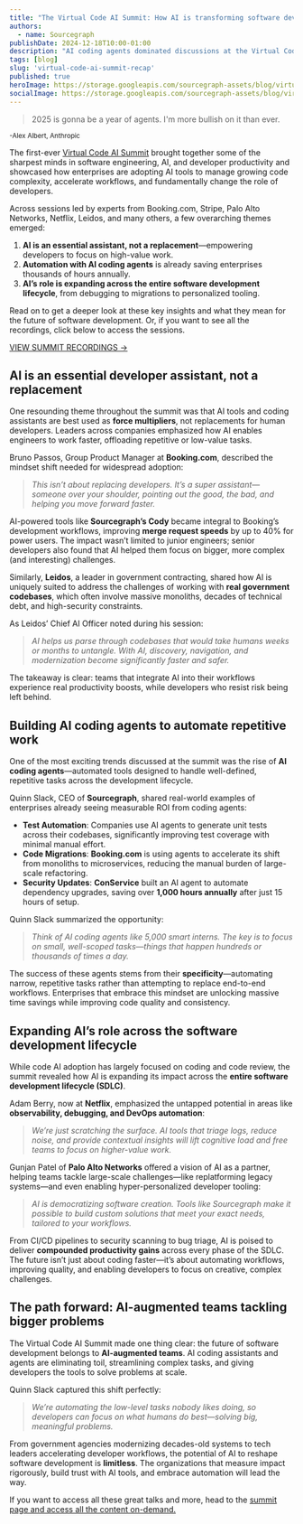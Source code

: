 ```yaml
---
title: "The Virtual Code AI Summit: How AI is transforming software development at scale"
authors:
  - name: Sourcegraph
publishDate: 2024-12-18T10:00-01:00
description: "AI coding agents dominated discussions at the Virtual Code AI Summit, where industry leaders shared how AI tools are revolutionizing software development through automation, workflow acceleration, and developer empowerment."
tags: [blog]
slug: 'virtual-code-ai-summit-recap'
published: true
heroImage: https://storage.googleapis.com/sourcegraph-assets/blog/virtual-code-ai-summit-recap/ai-summit-og.png
socialImage: https://storage.googleapis.com/sourcegraph-assets/blog/virtual-code-ai-summit-recap/ai-summit-og.png
---
```


> 2025 is gonna be a year of agents. I'm more bullish on it than ever.

<div>
  <small>-Alex Albert, Anthropic</small>
</div>

The first-ever [Virtual Code AI Summit](https://events.codeaisummit.com/) brought together some of the sharpest minds in software engineering, AI, and developer productivity and showcased how enterprises are adopting AI tools to manage growing code complexity, accelerate workflows, and fundamentally change the role of developers.

Across sessions led by experts from Booking.com, Stripe, Palo Alto Networks, Netflix, Leidos, and many others, a few overarching themes emerged:

1. **AI is an essential assistant, not a replacement**—empowering developers to focus on high-value work.
2. **Automation with AI coding agents** is already saving enterprises thousands of hours annually.
3. **AI’s role is expanding across the entire software development lifecycle**, from debugging to migrations to personalized tooling.

Read on to get a deeper look at these key insights and what they mean for the future of software development. Or, if you want to see all the recordings, click below to access the sessions.

[VIEW SUMMIT RECORDINGS ->](https://events.codeaisummit.com/)

## AI is an essential developer assistant, not a replacement

One resounding theme throughout the summit was that AI tools and coding assistants are best used as **force multipliers**, not replacements for human developers. Leaders across companies emphasized how AI enables engineers to work faster, offloading repetitive or low-value tasks.

Bruno Passos, Group Product Manager at **Booking.com**, described the mindset shift needed for widespread adoption:

> *This isn’t about replacing developers. It’s a super assistant—someone over your shoulder, pointing out the good, the bad, and helping you move forward faster.*

AI-powered tools like **Sourcegraph’s Cody** became integral to Booking’s development workflows, improving **merge request speeds** by up to 40% for power users. The impact wasn’t limited to junior engineers; senior developers also found that AI helped them focus on bigger, more complex (and interesting) challenges.

Similarly, **Leidos**, a leader in government contracting, shared how AI is uniquely suited to address the challenges of working with **real government codebases**, which often involve massive monoliths, decades of technical debt, and high-security constraints.

As Leidos’ Chief AI Officer noted during his session:

> *AI helps us parse through codebases that would take humans weeks or months to untangle. With AI, discovery, navigation, and modernization become significantly faster and safer.*

The takeaway is clear: teams that integrate AI into their workflows experience real productivity boosts, while developers who resist risk being left behind.

## Building AI coding agents to automate repetitive work

One of the most exciting trends discussed at the summit was the rise of **AI coding agents**—automated tools designed to handle well-defined, repetitive tasks across the development lifecycle.

Quinn Slack, CEO of **Sourcegraph**, shared real-world examples of enterprises already seeing measurable ROI from coding agents:

* **Test Automation**: Companies use AI agents to generate unit tests across their codebases, significantly improving test coverage with minimal manual effort.
* **Code Migrations**: **Booking.com** is using agents to accelerate its shift from monoliths to microservices, reducing the manual burden of large-scale refactoring.
* **Security Updates**: **ConService** built an AI agent to automate dependency upgrades, saving over **1,000 hours annually** after just 15 hours of setup.

Quinn Slack summarized the opportunity:

> *Think of AI coding agents like 5,000 smart interns. The key is to focus on small, well-scoped tasks—things that happen hundreds or thousands of times a day.*

The success of these agents stems from their **specificity**—automating narrow, repetitive tasks rather than attempting to replace end-to-end workflows. Enterprises that embrace this mindset are unlocking massive time savings while improving code quality and consistency.

## Expanding AI’s role across the software development lifecycle

While code AI adoption has largely focused on coding and code review, the summit revealed how AI is expanding its impact across the **entire software development lifecycle (SDLC)**.

Adam Berry, now at **Netflix**, emphasized the untapped potential in areas like **observability, debugging, and DevOps automation**:

> *We’re just scratching the surface. AI tools that triage logs, reduce noise, and provide contextual insights will lift cognitive load and free teams to focus on higher-value work.*

Gunjan Patel of **Palo Alto Networks** offered a vision of AI as a partner, helping teams tackle large-scale challenges—like replatforming legacy systems—and even enabling hyper-personalized developer tooling:

> *AI is democratizing software creation. Tools like Sourcegraph make it possible to build custom solutions that meet your exact needs, tailored to your workflows.*

From CI/CD pipelines to security scanning to bug triage, AI is poised to deliver **compounded productivity gains** across every phase of the SDLC. The future isn’t just about coding faster—it’s about automating workflows, improving quality, and enabling developers to focus on creative, complex challenges.

## The path forward: AI-augmented teams tackling bigger problems

The Virtual Code AI Summit made one thing clear: the future of software development belongs to **AI-augmented teams**. AI coding assistants and agents are eliminating toil, streamlining complex tasks, and giving developers the tools to solve problems at scale.

Quinn Slack captured this shift perfectly:

> *We’re automating the low-level tasks nobody likes doing, so developers can focus on what humans do best—solving big, meaningful problems.*

From government agencies modernizing decades-old systems to tech leaders accelerating developer workflows, the potential of AI to reshape software development is **limitless**. The organizations that measure impact rigorously, build trust with AI tools, and embrace automation will lead the way.

If you want to access all these great talks and more, head to the [summit page and access all the content on-demand.](https://events.codeaisummit.com/)
